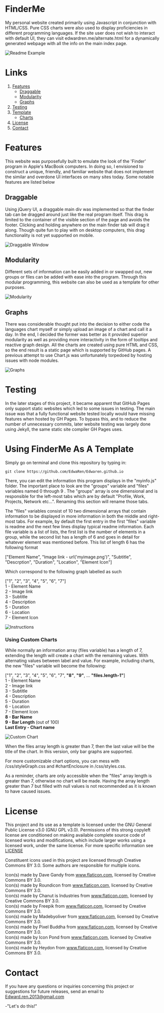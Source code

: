 <!--
Copyright (c) 2017 by Edward Ren. All Rights Reserved.
 -->

# FinderMe

My personal website created primarily using Javascript in conjunction with HTML/CSS. Pure CSS charts were also used to display proficiencies in different programming languages. If the site user does not wish to interact with default UI, they can visit edwardren.me/alternate.html for a dynamically generated webpage with all the info on the main index page.

![Readme Example](images/readMeDisplayGif.gif)
<!--  To fix: This piece of s link that does not work-->

# Links

1. [Features](#features)
   * [Draggable](#draggable)
   * [Modularity](#modularity)
   * [Graphs](#graphs)<br />
2. [Testing](#testing)
3. [Template](#template)
   * [Charts](#using-custom-charts)<br />
4. [License](#license)
5. [Contact](#contact)

# Features

This website was purposefully built to emulate the look of the 'Finder' program in Apple's MacBook computers. In doing so, I envisioned to construct a unique, friendly, and familiar website that does not implement the similar and overdone UI interfaces on many sites today. Some notable features are listed below

## Draggable

Using jQuery UI, a draggable main div was implemented so that the finder tab can be dragged around just like the real program itself. This drag is limited to the container of the visible section of the page and avoids the footer. Clicking and holding anywhere on the main finder tab will drag it along. Though quite fun to play with on desktop computers, this drag functionality is not yet supported on mobile.

![Draggable Window](images/draggable.gif)


## Modularity

Different sets of information can be easily added in or swapped out, new groups or files can be added with ease into the program. Through this modular programming, this website can also be used as a template for other purposes.

![Modularity](/images/modularity.png?raw=true "")


## Graphs

There was considerable thought put into the decision to either code the languages chart myself or simply upload an image of a chart and call it a day. In the end, I decided the former was better as it provided superior modularity as well as providing more interactivity in the form of tooltips and reactive graph design. All the charts are created using pure HTML and CSS, so the end result is a static page which is supported by GitHub pages. A previous attempt to use Chart.js was unfortunately torpedoed by hosting issues with node modules.

![Graphs](/images/graphs.png?raw=true "")


# Testing

In the later stages of this project, it became apparent that GitHub Pages only support static websites which led to some issues in testing. The main issue was that a fully functional website tested locally would have missing features when hosted by GH Pages. To bypass this, and to reduce the number of unnecessary commits, later website testing was largely done using Jekyll, the same static site compiler GH Pages uses.

# Using FinderMe As A Template

Simply go on terminal and clone this repository by typing in:
```
git clone https://github.com/EdwaRen/Edwaren.github.io
```
There, you can edit the information this program displays in the "myinfo.js" folder. The important place to look are the "groups" variable and "files" variables named 0 through 9 . The "groups" array is one dimensional and is responsible for the left-most tabs which are by default "Profile, Work, Projects, Network etc...". Renaming this section will rename those tabs.

The "files" variables consist of 10 two dimensional arrays that contain information to be displayed in more information in both the middle and right-most tabs. For example, by default the first entry in the first "files" variable is readme and the next few lines display typical readme information. Each file variable is a list of lists, the first list is the number of elements in a group, while the second list has a length of 6 and goes in detail for whatever element was mentioned before. This list of length 6 has the following format

["Element Name", "Image link - url('myimage.png')", "Subtitle", "Descrption", "Duration", "Location", "Element Icon"]

Which correspond to the following graph labelled as such

["1", "2", "3", "4", "5", "6", "7"] <br />
1 - Element Name <br />
2 - Image link <br />
3 - Subtitle <br />
4 - Description <br />
5 - Duration <br />
6 - Location <br />
7 - Element Icon <br />

![Instructions](/images/InstructionFilesLabelled.png?raw=true "")

### Using Custom Charts
While normally an information array (files variable) has a length of 7, extending the length will create a chart with the remaining values. With alternating values between label and value. For example, including charts, the new "files" variable will become the following:

["1", "2", "3", "4", "5", "6", "7", **"8"**, **"9"**, ... **"files.length-1"**] <br />
1 - Element Name <br />
2 - Image link <br />
3 - Subtitle <br />
4 - Description <br />
5 - Duration <br />
6 - Location <br />
7 - Element Icon <br />
**8 - Bar Name** <br />
**9 - Bar Length** (out of 100) <br />
**Last Entry - Chart name** <br />

![Custom Chart](/images/chartDoc.png?raw=true "")

When the files array length is greater than 7, then the last value will be the title of the chart. In this version, only bar graphs are supported.
<br />

For more customizable chart options, you can mess with /css/styleGraph.css and #chartEnclosure in /css/styles.css.

As a reminder, charts are only accessible when the "files" array length is greater than 7, otherwise no chart will be made. Having the array length greater than 7 but filled with null values is not recommended as it is known to have caused issues.

# License
This project and its use as a template is licensed under the GNU General Public License v3.0 (GNU GPL v3.0). Permissions of this strong copyleft license are conditioned on making available complete source code of licensed works and modifications, which include larger works using a licensed work, under the same license. For more specific information see [LICENSE](../blob/master/LICENSE)

Constituent icons used in this project are licensed through Creative Commons BY 3.0. Some authors are responsible for multiple icons.

Icon(s) made by Dave Gandy from www.flaticon.com, licensed by Creative Commons BY 3.0. <br >
Icon(s) made by Roundicon from www.flaticon.com, licensed by Creative Commons BY 3.0. <br >
Icon(s) made by Chanut is Industries from www.flaticon.com, licensed by Creative Commons BY 3.0. <br >
Icon(s) made by Freepik from www.flaticon.com, licensed by Creative Commons BY 3.0. <br >
Icon(s) made by Madebyoliver from www.flaticon.com, licensed by Creative Commons BY 3.0. <br >
Icon(s) made by Pixel Buddha from www.flaticon.com, licensed by Creative Commons BY 3.0. <br >
Icon(s) made by Icon Pond from www.flaticon.com, licensed by Creative Commons BY 3.0. <br >
Icon(s) made by Heydon from www.flaticon.com, licensed by Creative Commons BY 3.0. <br >




# Contact

If you have any questions or inquiries concerning this project or suggestions for future releases, send an email to Edward.ren.2013@gmail.com

-"Let's do this!"
